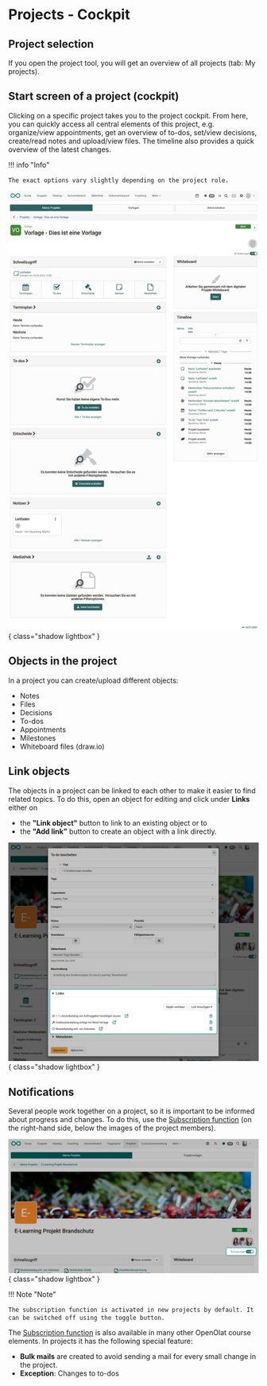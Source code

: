 # Projects - Cockpit

## Project selection

If you open the project tool, you will get an overview of all projects (tab: My projects).

## Start screen of a project (cockpit)

Clicking on a specific project takes you to the project cockpit. From here, you can quickly access all central elements of this project, e.g. organize/view appointments, get an overview of to-dos, set/view decisions, create/read notes and upload/view files. The timeline also provides a quick overview of the latest changes. 

!!! info "Info"

    The exact options vary slightly depending on the project role. 


![projekt_erstellt_aus_vorlage_v1_de.png](assets/projekt_erstellt_aus_vorlage_v2_de.png){ class="shadow lightbox" }


## Objects in the project

In a project you can create/upload different objects:

* Notes
* Files
* Decisions
* To-dos
* Appointments
* Milestones
* Whiteboard files (draw.io)


## Link objects

The objects in a project can be linked to each other to make it easier to find related topics. To do this, open an object for editing and click under **Links** either on

* the **"Link object"** button to link to an existing object or to 
* the **"Add link"** button to create an object with a link directly.

![project_links_v1_de.png](assets/project_links_v1_de.png){ class="shadow lightbox" }



## Notifications

Several people work together on a project, so it is important to be informed about progress and changes. To do this, use the [Subscription function](../personal_menu/Personal_Tools.md#subscriptions--subscriptions) (on the right-hand side, below the images of the project members).

![project_abo_v1_de.png](assets/project_abo_v1_de.png){ class="shadow lightbox" }

!!! Note "Note"

    The subscription function is activated in new projects by default. It can be switched off using the toggle button.


The [Subscription function](../personal_menu/Personal_Tools.md#subscriptions--subscriptions) is also available in many other OpenOlat course elements. In projects it has the following special feature:

* **Bulk mails** are created to avoid sending a mail for every small change in the project.
* **Exception**: Changes to to-dos


